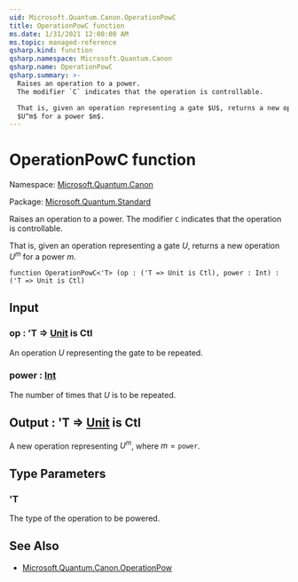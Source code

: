 ```yaml
---
uid: Microsoft.Quantum.Canon.OperationPowC
title: OperationPowC function
ms.date: 1/31/2021 12:00:00 AM
ms.topic: managed-reference
qsharp.kind: function
qsharp.namespace: Microsoft.Quantum.Canon
qsharp.name: OperationPowC
qsharp.summary: >-
  Raises an operation to a power.
  The modifier `C` indicates that the operation is controllable.

  That is, given an operation representing a gate $U$, returns a new operation
  $U^m$ for a power $m$.
---
```


# OperationPowC function

Namespace: [Microsoft.Quantum.Canon](xref:Microsoft.Quantum.Canon)

Package: [Microsoft.Quantum.Standard](https://nuget.org/packages/Microsoft.Quantum.Standard)


Raises an operation to a power.The modifier `C` indicates that the operation is controllable.That is, given an operation representing a gate $U$, returns a new operation$U^m$ for a power $m$.

```qsharp
function OperationPowC<'T> (op : ('T => Unit is Ctl), power : Int) : ('T => Unit is Ctl)
```


## Input

### op : 'T => [Unit](xref:microsoft.quantum.lang-ref.unit)  is Ctl

An operation $U$ representing the gate to be repeated.


### power : [Int](xref:microsoft.quantum.lang-ref.int)

The number of times that $U$ is to be repeated.



## Output : 'T => [Unit](xref:microsoft.quantum.lang-ref.unit)  is Ctl

A new operation representing $U^m$, where $m = \texttt{power}$.

## Type Parameters

### 'T

The type of the operation to be powered.

## See Also

- [Microsoft.Quantum.Canon.OperationPow](xref:Microsoft.Quantum.Canon.OperationPow)
